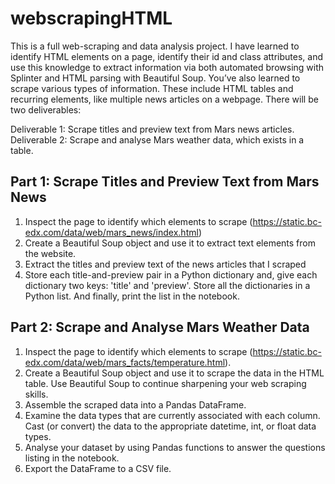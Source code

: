 # webscrapingHTML
This is a full web-scraping and data analysis project.
I have learned to identify HTML elements on a page, identify their id and class attributes, and use this knowledge to extract information via both automated browsing with Splinter and HTML parsing with Beautiful Soup. You’ve also learned to scrape various types of information. These include HTML tables and recurring elements, like multiple news articles on a webpage.
There will be two deliverables:

Deliverable 1: Scrape titles and preview text from Mars news articles.
Deliverable 2: Scrape and analyse Mars weather data, which exists in a table.

## Part 1: Scrape Titles and Preview Text from Mars News
1. Inspect the page to identify which elements to scrape (https://static.bc-edx.com/data/web/mars_news/index.html)
2. Create a Beautiful Soup object and use it to extract text elements from the website.
3. Extract the titles and preview text of the news articles that I scraped
4. Store each title-and-preview pair in a Python dictionary and, give each dictionary two keys: 'title' and 'preview'. Store all the dictionaries in a Python list. And finally, print the list in the notebook.

## Part 2: Scrape and Analyse Mars Weather Data
1. Inspect the page to identify which elements to scrape (https://static.bc-edx.com/data/web/mars_facts/temperature.html).
2. Create a Beautiful Soup object and use it to scrape the data in the HTML table. Use Beautiful Soup to continue sharpening your web scraping skills.
3. Assemble the scraped data into a Pandas DataFrame.
4. Examine the data types that are currently associated with each column. Cast (or convert) the data to the appropriate datetime, int, or float data types.
5. Analyse your dataset by using Pandas functions to answer the questions listing in the notebook.
6. Export the DataFrame to a CSV file.
